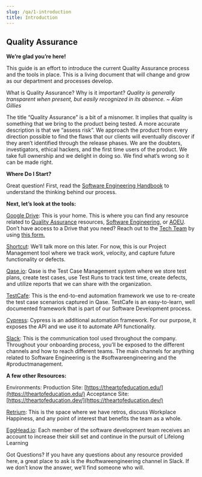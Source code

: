 ```yaml
---
slug: /qa/1-introduction
title: Introduction
---
```

## Quality Assurance

**We’re glad you’re here!**

This guide is an effort to introduce the current Quality Assurance process and the tools in place. This is a living document that will change and grow as our department and processes develop.

What is Quality Assurance? Why is it important?
*Quality is generally transparent when present, but easily recognized in its absence.
~ Alan Gillies*

The title “Quality Assurance” is a bit of a misnomer. It implies that quality is something that we bring to the product being tested. A more accurate description is that we “assess risk”. We approach the product from every direction possible to find the flaws that our clients will eventually discover if they aren’t identified through the release phases. We are the doubters, investigators, ethical hackers, and the first time users of the product. We take full ownership and we delight in doing so. We find what’s wrong so it can be made right.

**Where Do I Start?**

Great question!
First, read the [Software Engineering Handbook](https://docs.google.com/document/d/1GrXqaVcmZB3Iga_KVICKeawf9-4oL2ai0NR3stsgNDU/edit#heading=h.kwmjf2rbjxk9) to understand the thinking behind our process.

**Next, let’s look at the tools:**

[Google Drive](https://drive.google.com/drive/u/0/my-drive):
This is your home. This is where you can find any resource related to [Quality Assurance](https://drive.google.com/drive/u/0/folders/1UzIgRbdoECb4EP0lyGDGdeXzzRxg2U3W) resources, [Software Engineering](https://drive.google.com/drive/u/0/folders/0AH-YqCSPGnyZUk9PVA), or [AOEU](https://drive.google.com/drive/u/0/folders/0APRl2e8Xicy6Uk9PVA). Don’t have access to a Drive that you need? Reach out to the [Tech Team](https://theartofed.slack.com/admin/user_groups) by using [this form.](https://share.hsforms.com/1ggldZBzoTQadzLupUqnxdg17zi9)

[Shortcut](https://shortcut.com/):
We’ll talk more on this later. For now, this is our Project Management tool where we track work, velocity, and capture future functionality or defects.

[Qase.io](https://app.qase.io/projects):
Qase is the Test Case Management system where we store test plans, create test cases, use Test Runs to track test time, create defects, and utilize reports that we can share with the organization.

[TestCafe](https://testcafe.io/):
This is the end-to-end automation framework we use to re-create the test case scenarios captured in Qase. TestCafe is an easy-to-learn, well documented framework that is part of our Software Development process.

[Cypress](https://www.cypress.io/):
Cypress is an additional automation framework. For our purpose, it exposes the API and we use it to automate API functionality.

[Slack](https://slack.com/):
This is the communication tool used throughout the company. Throughout your onboarding process, you’ll be exposed to the different channels and how to reach different teams. The main channels for anything related to Software Engineering is the #softwareengineering and the #productmanagement.

**A few other Resources:**

Environments:
Production Site: [https://theartofeducation.edu/](https://theartofeducation.edu/)
Acceptance Site: [https://theartofeducation.dev/](https://theartofeducation.dev/)

[Retrium](https://www.retrium.com/):
This is the space where we have retros, discuss Workplace Happiness, and any point of interest that benefits the team as a whole.

[EggHead.io](https://egghead.io/):
Each member of the software development team receives an account to increase their skill set and continue in the pursuit of Lifelong Learning

Got Questions?
If you have any questions about any resource provided here, a great place to ask is the #softwareengineering channel in Slack. If we don’t know the answer, we’ll find someone who will.

